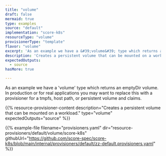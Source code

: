 ```yaml
---
title: "volume"
draft: false
mermaid: true
type: examples
source: "default"
implementation: "score-k8s"
resourceType: "volume"
provisionerType: "template"
flavor: "volume"
excerpt: 'As an example we have a &#39;volume&#39; type which returns an emptyDir volume. In production or for real applications you may want to replace this with a provisioner for a tmpfs, host path, or persistent volume and claims.'
description: 'Creates a persistent volume that can be mounted on a workload.'
expectedOutputs: 
  - source
hasMore: true

---
```


As an example we have a 'volume' type which returns an emptyDir volume. In production or for real applications you may want to replace this with a provisioner for a tmpfs, host path, or persistent volume and claims.

{{% resource-provisioner-content description="Creates a persistent volume that can be mounted on a workload." type="volume" expectedOutputs="source" %}}

{{% example-file filename="provisioners.yaml" dir="resource-provisioners/default/volume/score-k8s" githubUrl="https://github.com/score-spec/score-k8s/blob/main/internal/provisioners/default/zz-default.provisioners.yaml" %}}
